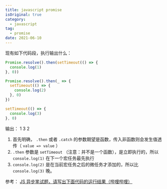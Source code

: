 ```yaml
---
title: javascript promise
isOriginal: true
category:
  - javascript
tag:
  - promise
date: 2021-06-10
---
```


现有如下代码段，执行输出什么：

```js
Promise.resolve().then(setTimeout(() => {
  console.log(1)
}, 0))

Promise.resolve().then(_ => {
  setTimeout(() => {
    console.log(2)
  }, 0)
})

setTimeout(() => {
  console.log(3)
}, 0)
```

输出： 1 3 2

1. 首先明确， `.then` 或者 `.catch` 的参数期望是函数，传入非函数则会发生值透传（ `value => value` ）
2. `.then` 参数是 `setTimeout` （注意：并不是一个函数），是立即执行的，所以 `console.log(1)` 在下一个宏任务最先执行
3. `console.log(2)` 是在当前宏任务之后的微任务才添加的，所以比 `console.log(3)` 晚。

参考： [JS 异步笔试题，请写出下面代码的运行结果（哔哩哔哩）](https://github.com/Advanced-Frontend/Daily-Interview-Question/issues/471#issuecomment-820526940)
